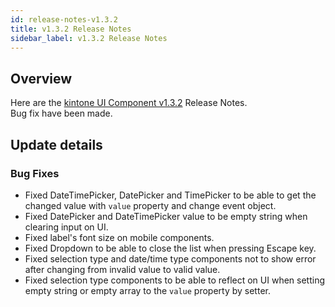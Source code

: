 ```yaml
---
id: release-notes-v1.3.2
title: v1.3.2 Release Notes
sidebar_label: v1.3.2 Release Notes
---
```


## Overview

Here are the [kintone UI Component v1.3.2](https://github.com/kintone-labs/kintone-ui-component/releases/tag/v1.3.2) Release Notes.<br>
Bug fix have been made.

## Update details
### Bug Fixes
- Fixed DateTimePicker, DatePicker and TimePicker to be able to get the changed value with `value` property and change event object.
- Fixed DatePicker and DateTimePicker value to be empty string when clearing input on UI.
- Fixed label's font size on mobile components.
- Fixed Dropdown to be able to close the list when pressing Escape key.
- Fixed selection type and date/time type components not to show error after changing from invalid value to valid value.
- Fixed selection type components to be able to reflect on UI when setting empty string or empty array to the `value` property by setter.
